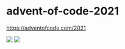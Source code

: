# advent-of-code-2021
https://adventofcode.com/2021

![](https://img.shields.io/badge/day%20📅-5-blue)
![](https://img.shields.io/badge/stars%20⭐-9-yellow)

